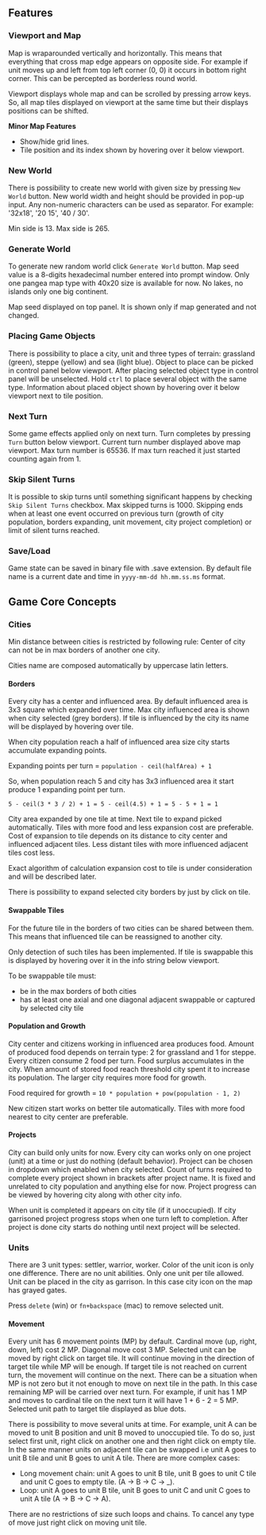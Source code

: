 ## Features

### Viewport and Map

Map is wraparounded vertically and horizontally. This means that everything that cross map edge appears on opposite side. For example if unit moves up and left from top left corner (0, 0) it occurs in bottom right corner. This can be percepted as borderless round world.

Viewport displays whole map and can be scrolled by pressing arrow keys. So, all map tiles displayed on viewport at the same time but their displays positions can be shifted.

**Minor Map Features**

* Show/hide grid lines.
* Tile position and its index shown by hovering over it below viewport.

### New World

There is possibility to create new world with given size by pressing `New World` button. New world width and height should be provided in pop-up input. Any non-numeric characters can be used as separator. For example: '32x18', '20 15', '40 / 30'.

Min side is 13. Max side is 265.

### Generate World

To generate new random world click `Generate World` button. Map seed value is a 8-digits hexadecimal number entered into prompt window. Only one pangea map type with 40x20 size is available for now. No lakes, no islands only one big continent.

Map seed displayed on top panel. It is shown only if map generated and not changed.

### Placing Game Objects

There is possibility to place a city, unit and three types of terrain: grassland (green), steppe (yellow) and sea (light blue). Object to place can be picked in control panel below viewport. After placing selected object type in control panel will be unselected. Hold `ctrl` to place several object with the same type. Information about placed object shown by hovering over it below viewport next to tile position.

### Next Turn

Some game effects applied only on next turn. Turn completes by pressing `Turn` button below viewport. Current turn number displayed above map viewport. Max turn number is 65536. If max turn reached it just started counting again from 1.

### Skip Silent Turns

It is possible to skip turns until something significant happens by checking `Skip Silent Turns` checkbox. Max skipped turns is 1000. Skipping ends when at least one event occurred on previous turn (growth of city population, borders expanding, unit movement, city project completion) or limit of silent turns reached.

### Save/Load

Game state can be saved in binary file with .save extension. By default file name is a current date and time in `yyyy-mm-dd hh.mm.ss.ms` format.

## Game Core Concepts

### Cities

Min distance between cities is restricted by following rule:
Center of city can not be in max borders of another one city.

Cities name are composed automatically by uppercase latin letters.

#### Borders

Every city has a center and influenced area. By default influenced area is 3x3 square which expanded over time. Max city influenced area is shown when city selected (grey borders). If tile is influenced by the city its name will be displayed by hovering over tile.

When city population reach a half of influenced area size city starts accumulate expanding points.

Expanding points per turn = `population - ceil(halfArea) + 1`

So, when population reach 5 and city has 3x3 influenced area it start produce 1 expanding point per turn.

`5 - ceil(3 * 3 / 2) + 1 = 5 - ceil(4.5) + 1 = 5 - 5 + 1 = 1`

City area expanded by one tile at time. Next tile to expand picked automatically. Tiles with more food and less expansion cost are preferable. Cost of expansion to tile depends on its distance to city center and influenced adjacent tiles. Less distant tiles with more influenced adjacent tiles cost less.

Exact algorithm of calculation expansion cost to tile is under consideration and will be described later.

There is possibility to expand selected city borders by just by click on tile.

#### Swappable Tiles

For the future tile in the borders of two cities can be shared between them. This means that influenced tile can be reassigned to another city.

Only detection of such tiles has been implemented. If tile is swappable this is displayed by hovering over it in the info string below viewport.

To be swappable tile must:
* be in the max borders of both cities
* has at least one axial and one diagonal adjacent swappable or captured by selected city tile

#### Population and Growth

City center and citizens working in influenced area produces food. Amount of produced food depends on terrain type: 2 for grassland and 1 for steppe. Every citizen consume 2 food per turn. Food surplus accumulates in the city. When amount of stored food reach threshold city spent it to increase its population. The larger city requires more food for growth.

Food required for growth = `10 * population + pow(population - 1, 2)`

New citizen start works on better tile automatically. Tiles with more food nearest to city center are preferable.

#### Projects

City can build only units for now. Every city can works only on one project (unit) at a time or just do nothing (default behavior). Project can be chosen in dropdown which enabled when city selected. Count of turns required to complete every project shown in brackets after project name. It is fixed and unrelated to city population and anything else for now. Project progress can be viewed by hovering city along with other city info.

When unit is completed it appears on city tile (if it unoccupied). If city garrisoned project progress stops when one turn left to completion. After project is done city starts do nothing until next project will be selected.

### Units

There are 3 unit types: settler, warrior, worker. Color of the unit icon is only one difference. There are no unit abilities. Only one unit per tile allowed. Unit can be placed in the city as garrison. In this case city icon on the map has grayed gates.

Press `delete` (win) or `fn+backspace` (mac) to remove selected unit.

#### Movement

Every unit has 6 movement points (MP) by default. Cardinal move (up, right, down, left) cost 2 MP. Diagonal move cost 3 MP. Selected unit can be moved by right click on target tile. It will continue moving in the direction of target tile while MP will be enough. If target tile is not reached on current turn, the movement will continue on the next. There can be a situation when MP is not zero but it not enough to move on next tile in the path. In this case remaining MP will be carried over next turn. For example, if unit has 1 MP and moves to cardinal tile on the next turn it will have 1 + 6 - 2 = 5 MP. Selected unit path to target tile displayed as blue dots.

There is possibility to move several units at time. For example, unit A can be moved to unit B position and unit B moved to unoccupied tile. To do so, just select first unit, right click on another one and then right click on empty tile. In the same manner units on adjacent tile can be swapped i.e unit A goes to unit B tile and unit B goes to unit A tile. There are more complex cases: 

* Long movement chain: unit A goes to unit B tile, unit B goes to unit C tile and unit C goes to empty tile. (A -> B -> C -> _).
* Loop: unit A goes to unit B tile, unit B goes to unit C and unit C goes to unit A tile (A -> B -> C -> A).

There are no restrictions of size such loops and chains. To cancel any type of move just right click on moving unit tile.
